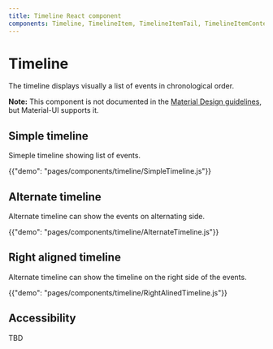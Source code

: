```yaml
---
title: Timeline React component
components: Timeline, TimelineItem, TimelineItemTail, TimelineItemContent
---
```


# Timeline

<p class="description">The timeline displays visually a list of events in chronological order.</p>

**Note:** This component is not documented in the [Material Design guidelines](https://material.io/), but Material-UI supports it.

## Simple timeline

Simeple timeline showing list of events.

{{"demo": "pages/components/timeline/SimpleTimeline.js"}}

## Alternate timeline

Alternate timeline can show the events on alternating side.

{{"demo": "pages/components/timeline/AlternateTimeline.js"}}

## Right aligned timeline

Alternate timeline can show the timeline on the right side of the events.

{{"demo": "pages/components/timeline/RightAlinedTimeline.js"}}


## Accessibility

TBD